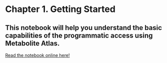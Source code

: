  # Chapter 1.  Getting Started
 
 ## This notebook will help you understand the basic capabilities of the programmatic access using Metabolite Atlas.

 [Read the notebook online here!](http://nbviewer.ipython.org/github/benbowen/metatlas-programmatic-access/blob/master/GettingStarted.ipynb)